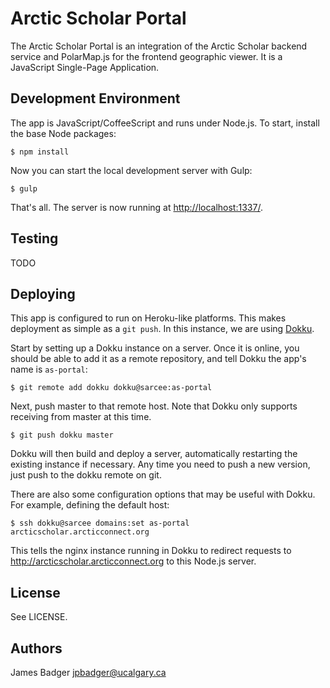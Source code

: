 # Arctic Scholar Portal

The Arctic Scholar Portal is an integration of the Arctic Scholar backend service and PolarMap.js for the frontend geographic viewer. It is a JavaScript Single-Page Application.

## Development Environment

The app is JavaScript/CoffeeScript and runs under Node.js. To start, install the base Node packages:

    $ npm install

Now you can start the local development server with Gulp:

    $ gulp

That's all. The server is now running at [http://localhost:1337/](http://localhost:1337/).

## Testing

TODO

## Deploying

This app is configured to run on Heroku-like platforms. This makes deployment as simple as a `git push`. In this instance, we are using [Dokku](https://github.com/progrium/dokku).

Start by setting up a Dokku instance on a server. Once it is online, you should be able to add it as a remote repository, and tell Dokku the app's name is `as-portal`:

    $ git remote add dokku dokku@sarcee:as-portal

Next, push master to that remote host. Note that Dokku only supports receiving from master at this time.

    $ git push dokku master

Dokku will then build and deploy a server, automatically restarting the existing instance if necessary. Any time you need to push a new version, just push to the dokku remote on git.

There are also some configuration options that may be useful with Dokku. For example, defining the default host:

    $ ssh dokku@sarcee domains:set as-portal arcticscholar.arcticconnect.org

This tells the nginx instance running in Dokku to redirect requests to http://arcticscholar.arcticconnect.org to this Node.js server.

## License

See LICENSE.

## Authors

James Badger <jpbadger@ucalgary.ca>
